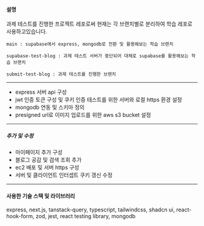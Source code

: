 #### 설명

과제 테스트를 진행한 프로젝트 레포로써 현재는 각 브랜치별로 분리하여 학습 레포로 사용하고있습니다.

```
main : supabase에서 express, mongodb로 전환 및 활용해보는 학습 브랜치

supabase-test-blog : 과제 테스트 서버가 중단되어 대체로 supabase를 활용해보는 학습 브랜치

submit-test-blog : 과제 테스트를 진행한 브랜치
```

---

- express 서버 api 구성
- jwt 인증 토큰 구성 및 쿠키 인증 테스트를 위한 서버와 로컬 https 환경 설정
- mongodb 연동 및 스키마 정의
- presigned url로 이미지 업로드를 위한 aws s3 bucket 설정

---

##### 추가 및 수정

- 마이페이지 추가 구성
- 블로그 공감 및 검색 조회 추가
- ec2 배포 및 서버 https 구성
- 서버 및 클라이언트 인터셉트 쿠키 갱신 수정

---

#### 사용한 기술 스택 및 라이브러리

express, next.js, tanstack-query, typescript, tailwindcss, shadcn ui, react-hook-form, zod, jest, react testing library, mongodb

